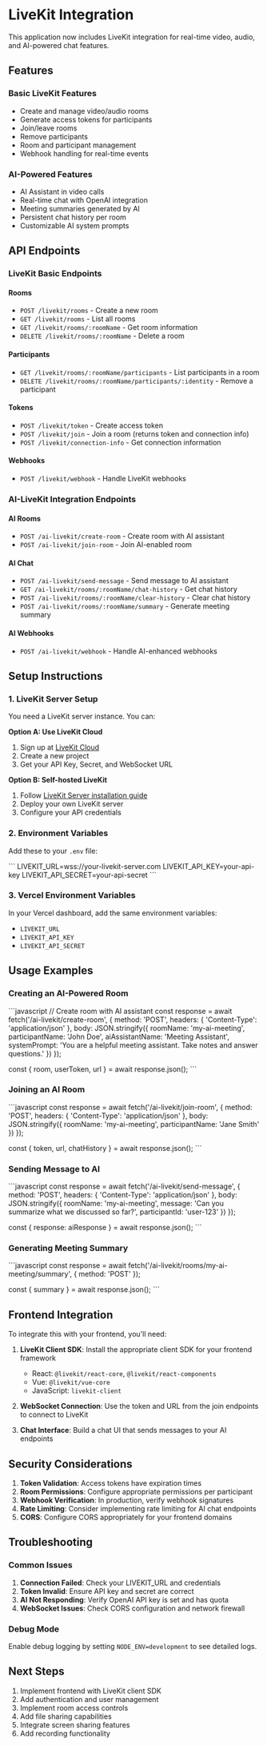 # LiveKit Integration

This application now includes LiveKit integration for real-time video, audio, and AI-powered chat features.

## Features

### Basic LiveKit Features
- Create and manage video/audio rooms
- Generate access tokens for participants
- Join/leave rooms
- Remove participants
- Room and participant management
- Webhook handling for real-time events

### AI-Powered Features
- AI Assistant in video calls
- Real-time chat with OpenAI integration
- Meeting summaries generated by AI
- Persistent chat history per room
- Customizable AI system prompts

## API Endpoints

### LiveKit Basic Endpoints

#### Rooms
- `POST /livekit/rooms` - Create a new room
- `GET /livekit/rooms` - List all rooms
- `GET /livekit/rooms/:roomName` - Get room information
- `DELETE /livekit/rooms/:roomName` - Delete a room

#### Participants
- `GET /livekit/rooms/:roomName/participants` - List participants in a room
- `DELETE /livekit/rooms/:roomName/participants/:identity` - Remove a participant

#### Tokens
- `POST /livekit/token` - Create access token
- `POST /livekit/join` - Join a room (returns token and connection info)
- `POST /livekit/connection-info` - Get connection information

#### Webhooks
- `POST /livekit/webhook` - Handle LiveKit webhooks

### AI-LiveKit Integration Endpoints

#### AI Rooms
- `POST /ai-livekit/create-room` - Create room with AI assistant
- `POST /ai-livekit/join-room` - Join AI-enabled room

#### AI Chat
- `POST /ai-livekit/send-message` - Send message to AI assistant
- `GET /ai-livekit/rooms/:roomName/chat-history` - Get chat history
- `POST /ai-livekit/rooms/:roomName/clear-history` - Clear chat history
- `POST /ai-livekit/rooms/:roomName/summary` - Generate meeting summary

#### AI Webhooks
- `POST /ai-livekit/webhook` - Handle AI-enhanced webhooks

## Setup Instructions

### 1. LiveKit Server Setup

You need a LiveKit server instance. You can:

**Option A: Use LiveKit Cloud**
1. Sign up at [LiveKit Cloud](https://cloud.livekit.io/)
2. Create a new project
3. Get your API Key, Secret, and WebSocket URL

**Option B: Self-hosted LiveKit**
1. Follow [LiveKit Server installation guide](https://docs.livekit.io/deploy/)
2. Deploy your own LiveKit server
3. Configure your API credentials

### 2. Environment Variables

Add these to your `.env` file:

\`\`\`
LIVEKIT_URL=wss://your-livekit-server.com
LIVEKIT_API_KEY=your-api-key
LIVEKIT_API_SECRET=your-api-secret
\`\`\`

### 3. Vercel Environment Variables

In your Vercel dashboard, add the same environment variables:
- `LIVEKIT_URL`
- `LIVEKIT_API_KEY` 
- `LIVEKIT_API_SECRET`

## Usage Examples

### Creating an AI-Powered Room

\`\`\`javascript
// Create room with AI assistant
const response = await fetch('/ai-livekit/create-room', {
  method: 'POST',
  headers: { 'Content-Type': 'application/json' },
  body: JSON.stringify({
    roomName: 'my-ai-meeting',
    participantName: 'John Doe',
    aiAssistantName: 'Meeting Assistant',
    systemPrompt: 'You are a helpful meeting assistant. Take notes and answer questions.'
  })
});

const { room, userToken, url } = await response.json();
\`\`\`

### Joining an AI Room

\`\`\`javascript
const response = await fetch('/ai-livekit/join-room', {
  method: 'POST',
  headers: { 'Content-Type': 'application/json' },
  body: JSON.stringify({
    roomName: 'my-ai-meeting',
    participantName: 'Jane Smith'
  })
});

const { token, url, chatHistory } = await response.json();
\`\`\`

### Sending Message to AI

\`\`\`javascript
const response = await fetch('/ai-livekit/send-message', {
  method: 'POST',
  headers: { 'Content-Type': 'application/json' },
  body: JSON.stringify({
    roomName: 'my-ai-meeting',
    message: 'Can you summarize what we discussed so far?',
    participantId: 'user-123'
  })
});

const { response: aiResponse } = await response.json();
\`\`\`

### Generating Meeting Summary

\`\`\`javascript
const response = await fetch('/ai-livekit/rooms/my-ai-meeting/summary', {
  method: 'POST'
});

const { summary } = await response.json();
\`\`\`

## Frontend Integration

To integrate this with your frontend, you'll need:

1. **LiveKit Client SDK**: Install the appropriate client SDK for your frontend framework
   - React: `@livekit/react-core`, `@livekit/react-components`
   - Vue: `@livekit/vue-core`
   - JavaScript: `livekit-client`

2. **WebSocket Connection**: Use the token and URL from the join endpoints to connect to LiveKit

3. **Chat Interface**: Build a chat UI that sends messages to your AI endpoints

## Security Considerations

1. **Token Validation**: Access tokens have expiration times
2. **Room Permissions**: Configure appropriate permissions per participant
3. **Webhook Verification**: In production, verify webhook signatures
4. **Rate Limiting**: Consider implementing rate limiting for AI chat endpoints
5. **CORS**: Configure CORS appropriately for your frontend domains

## Troubleshooting

### Common Issues

1. **Connection Failed**: Check your LIVEKIT_URL and credentials
2. **Token Invalid**: Ensure API key and secret are correct
3. **AI Not Responding**: Verify OpenAI API key is set and has quota
4. **WebSocket Issues**: Check CORS configuration and network firewall

### Debug Mode

Enable debug logging by setting `NODE_ENV=development` to see detailed logs.

## Next Steps

1. Implement frontend with LiveKit client SDK
2. Add authentication and user management
3. Implement room access controls
4. Add file sharing capabilities
5. Integrate screen sharing features
6. Add recording functionality